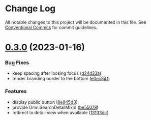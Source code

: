 # Change Log

All notable changes to this project will be documented in this file.
See [Conventional Commits](https://conventionalcommits.org) for commit guidelines.

# [0.3.0](https://github.com/just-paja/djangomni-search/compare/v0.2.0...v0.3.0) (2023-01-16)


### Bug Fixes

* keep spacing after loosing focus ([d24d33a](https://github.com/just-paja/djangomni-search/commit/d24d33a1804440be30c975ed1225fec43795bbb5))
* render branding border to the bottom ([e0ec84f](https://github.com/just-paja/djangomni-search/commit/e0ec84f1ac0e3011897c83d5678375bd9738b59e))


### Features

* display public button ([8e845d3](https://github.com/just-paja/djangomni-search/commit/8e845d3894907eece39ab94c60101c56c69702db))
* provide OmniSearchDetailMixin ([be55078](https://github.com/just-paja/djangomni-search/commit/be55078694109574694b0e3d1507211c34fb91af))
* redirect to detail view when available ([13133dc](https://github.com/just-paja/djangomni-search/commit/13133dc793aee0a1f54d422cfd4e84741c10ee69))
